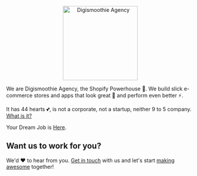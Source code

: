 <p align="center">
  <img alt="Digismoothie Agency" src="https://github.com/digismoothie-agency/.github/blob/main/assets/Trademark_Agency_Primary@2x.png" width="200">
</p>

We are Digismoothie Agency, the Shopify Powerhouse 💪. We build slick e-commerce stores and apps that look great 💅 and perform even better ⚡.

It has 44 hearts 💕, is not a corporate, not a startup, neither 9 to 5 company. [What is it?](https://www.digismoothie.com/company/about)

Your Dream Job is [Here](https://www.digismoothie.com/company/careers#jobs).

## Want us to work for you?

We'd ❤️ to hear from you. [Get in touch](https://www.digismoothie.com/company/contact) with us and let's start [making awesome](https://www.digismoothie.com/#services) together!
